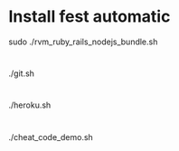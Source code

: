 # Install fest automatic

sudo ./rvm_ruby_rails_nodejs_bundle.sh
#
./git.sh
#
./heroku.sh
#
./cheat_code_demo.sh
